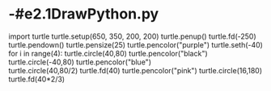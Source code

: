 # -#e2.1DrawPython.py
import turtle
turtle.setup(650, 350, 200, 200)
turtle.penup()
turtle.fd(-250)
turtle.pendown()
turtle.pensize(25)
turtle.pencolor("purple")
turtle.seth(-40)
for i in range(4):
    turtle.circle(40,80)
    turtle.pencolor("black")
    turtle.circle(-40,80)
turtle.pencolor("blue")    
turtle.circle(40,80/2)
turtle.fd(40)
turtle.pencolor("pink")
turtle.circle(16,180)
turtle.fd(40*2/3)
             
